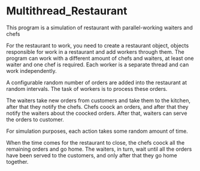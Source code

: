 # Multithread_Restaurant
This program is a simulation of restaurant with parallel-working waiters and chefs

For the restaurant to work, you need to create a restaurant object, objects responsible for work in a restaurant and add workers through them. The program can work with a different amount of chefs and waiters, at least one waiter and one chef is required. Each worker is a separate thread and can work independently.

A configurable random number of orders are added into the restaurant at random intervals. The task of workers is to process these orders.

The waiters take new orders from customers and take them to the kitchen, after that they notify the chefs. Chefs coock an orders, and after that they notify the waiters about the coocked orders. After that, waiters can serve the orders to customer.

For simulation purposes, each action takes some random amount of time.

When the time comes for the restaurant to close, the chefs coock all the remaining orders and go home. The waiters, in turn, wait until all the orders have been served to the customers, and only after that they go home together.
